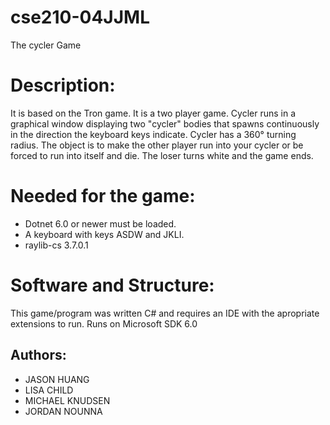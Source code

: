 # cse210-04JJML
The cycler Game

# Description:
It is based on the Tron game. It is a two player game. Cycler runs in a graphical window displaying two "cycler" bodies that spawns continuously in the direction the keyboard keys indicate. Cycler has a 360° turning radius. The object is to make the other player run into your cycler or be forced to run into itself and die. The loser turns white and the game ends.


# Needed for the game:
* Dotnet 6.0 or newer must be loaded. 
* A keyboard with keys ASDW  and  JKLI. 
* raylib-cs 3.7.0.1

# Software and Structure:
This game/program was written C# and requires an IDE with the apropriate extensions to run. Runs on Microsoft SDK 6.0

## Authors:
* JASON HUANG
* LISA CHILD
* MICHAEL KNUDSEN
* JORDAN NOUNNA

